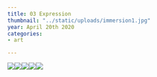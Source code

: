```yaml
---
title: 03 Expression
thumbnail: "../static/uploads/immersion1.jpg"
year: April 20th 2020
categories:
- art

---
```

![](https://media.discordapp.net/attachments/672305339647000599/723537913002066000/dots1.gif)![](https://cdn.discordapp.com/attachments/672305339647000599/712356088544231454/ExpressionC.gif)![](https://cdn.discordapp.com/attachments/672305339647000599/711605633652097054/Connect.gif)![](https://cdn.discordapp.com/attachments/672305339647000599/711163870529585212/Matter.gif)![](https://cdn.discordapp.com/attachments/672305339647000599/710183134246862940/Flow.gif)